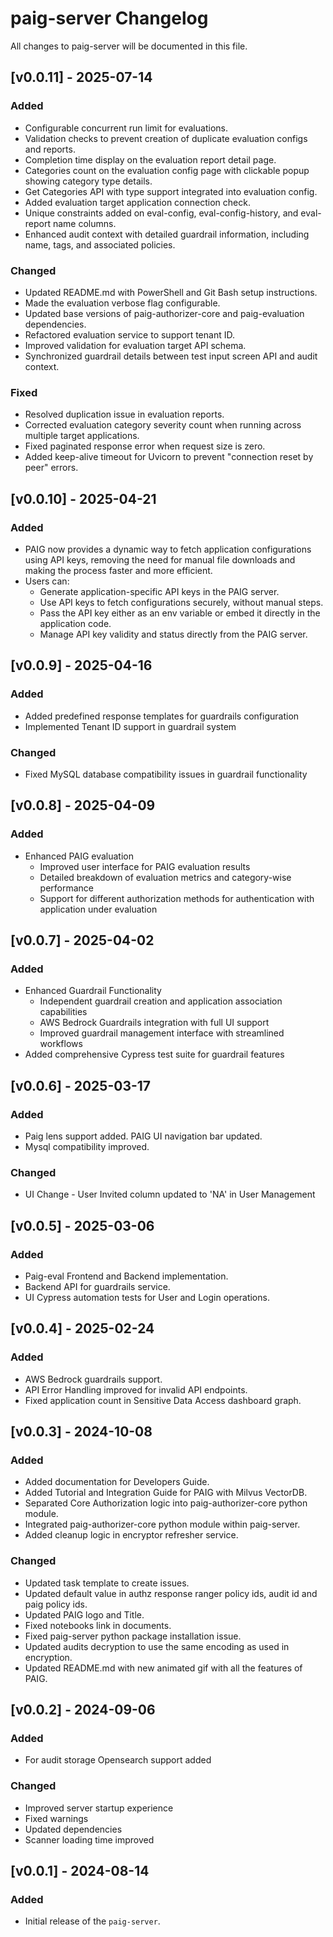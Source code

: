 # paig-server Changelog
All changes to paig-server will be documented in this file.

## [v0.0.11] - 2025-07-14
### Added
  - Configurable concurrent run limit for evaluations.
  - Validation checks to prevent creation of duplicate evaluation configs and reports.
  - Completion time display on the evaluation report detail page.
  - Categories count on the evaluation config page with clickable popup showing category type details.
  - Get Categories API with type support integrated into evaluation config.
  - Added evaluation target application connection check.
  - Unique constraints added on eval-config, eval-config-history, and eval-report name columns.
  - Enhanced audit context with detailed guardrail information, including name, tags, and associated policies.

### Changed
  - Updated README.md with PowerShell and Git Bash setup instructions.
  - Made the evaluation verbose flag configurable.
  - Updated base versions of paig-authorizer-core and paig-evaluation dependencies.
  - Refactored evaluation service to support tenant ID.
  - Improved validation for evaluation target API schema.
  - Synchronized guardrail details between test input screen API and audit context.

### Fixed
  - Resolved duplication issue in evaluation reports.
  - Corrected evaluation category severity count when running across multiple target applications.
  - Fixed paginated response error when request size is zero.
  - Added keep-alive timeout for Uvicorn to prevent "connection reset by peer" errors.



## [v0.0.10] - 2025-04-21
### Added
- PAIG now provides a dynamic way to fetch application configurations using API keys, removing the need for manual file downloads and making the process faster and more efficient. 
- Users can:
    - Generate application-specific API keys in the PAIG server.
    - Use API keys to fetch configurations securely, without manual steps.
    - Pass the API key either as an env variable or embed it directly in the application code.
    - Manage API key validity and status directly from the PAIG server.


## [v0.0.9] - 2025-04-16
### Added
- Added predefined response templates for guardrails configuration
- Implemented Tenant ID support in guardrail system

### Changed
- Fixed MySQL database compatibility issues in guardrail functionality


## [v0.0.8] - 2025-04-09
### Added
- Enhanced PAIG evaluation
    - Improved user interface for PAIG evaluation results
    - Detailed breakdown of evaluation metrics and category-wise performance
    - Support for different authorization methods for authentication with application under evaluation


## [v0.0.7] - 2025-04-02
### Added
- Enhanced Guardrail Functionality
    - Independent guardrail creation and application association capabilities
    - AWS Bedrock Guardrails integration with full UI support
    - Improved guardrail management interface with streamlined workflows
- Added comprehensive Cypress test suite for guardrail features

## [v0.0.6] - 2025-03-17
### Added
- Paig lens support added. PAIG UI navigation bar updated.
- Mysql compatibility improved.

### Changed
- UI Change - User Invited column updated to 'NA' in User Management

## [v0.0.5] - 2025-03-06
### Added
- Paig-eval Frontend and Backend implementation.
- Backend API for guardrails service.
- UI Cypress automation tests for User and Login operations.

## [v0.0.4] - 2025-02-24
### Added
- AWS Bedrock guardrails support.
- API Error Handling improved for invalid API endpoints.
- Fixed application count in Sensitive Data Access dashboard graph.

## [v0.0.3] - 2024-10-08
### Added
- Added documentation for Developers Guide.
- Added Tutorial and Integration Guide for PAIG with Milvus VectorDB.
- Separated Core Authorization logic into paig-authorizer-core python module.
- Integrated paig-authorizer-core python module within paig-server.
- Added cleanup logic in encryptor refresher service.

### Changed
- Updated task template to create issues.
- Updated default value in authz response ranger policy ids, audit id and paig policy ids.
- Updated PAIG logo and Title.
- Fixed notebooks link in documents.
- Fixed paig-server python package installation issue.
- Updated audits decryption to use the same encoding as used in encryption.
- Updated README.md with new animated gif with all the features of PAIG.

## [v0.0.2] - 2024-09-06
### Added
- For audit storage Opensearch support added

### Changed
- Improved server startup experience
- Fixed warnings
- Updated dependencies
- Scanner loading time improved


## [v0.0.1] - 2024-08-14
### Added
- Initial release of the `paig-server`.